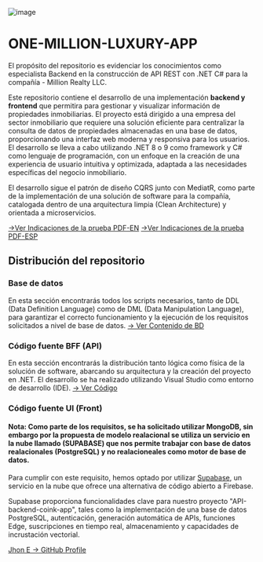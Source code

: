 ![image](https://github.com/user-attachments/assets/96a55066-3b91-44d6-8e42-8bc7e542d198)

# ONE-MILLION-LUXURY-APP
El propósito del repositorio es evidenciar los conocimientos como especialista Backend en la construcción de API REST con .NET C# para la compañía - Million Realty LLC.

Este repositorio contiene el desarrollo de una implementación **backend y frontend** que permitira para gestionar y visualizar información de propiedades inmobiliarias. El proyecto está dirigido a una empresa del sector inmobiliario que requiere una solución eficiente para centralizar la consulta de datos de propiedades almacenadas en una base de datos, proporcionando una interfaz web moderna y responsiva para los usuarios. El desarrollo se lleva a cabo utilizando .NET 8 o 9 como framework y C# como lenguaje de programación, con un enfoque en la creación de una experiencia de usuario intuitiva y optimizada, adaptada a las necesidades específicas del negocio inmobiliario.

El desarrollo sigue el patrón de diseño CQRS junto con MediatR, como parte de la implementación de una solución de software para la compañía, catalogada dentro de una arquitectura limpia (Clean Architecture) y orientada a microservicios.


<a href=" https://github.com/jhoney787813/one-million-luxury-app/blob/main/TECHNICAL_TEST_FULLSTACK%20_%20MILLION.pdf" target="_blank">->Ver Indicaciones de la prueba PDF-EN</a>
<a href="https://github.com/jhoney787813/one-million-luxury-app/blob/main/TECHNICAL_TEST_SR_DEVELOPER_FULLSTACK.pdf" target="_blank">->Ver Indicaciones de la prueba PDF-ESP</a>

## Distribución del repositorio 

### Base de datos

En esta sección encontrarás todos los scripts necesarios, tanto de DDL (Data Definition Language) como de DML (Data Manipulation Language), para garantizar el correcto funcionamiento y la ejecución de los requisitos solicitados a nivel de base de datos. [-> Ver Contenido de BD](https://github.com/jhoney787813/one-million-luxury-app/blob/main/Contenido-BD.md)

### Código fuente BFF (API)

En esta sección encontrarás la distribución tanto lógica como física de la solución de software, abarcando su arquitectura y la creación del proyecto en .NET. El desarrollo se ha realizado utilizando Visual Studio como entorno de desarrollo (IDE).  [-> Ver Código](https://github.com/jhoney787813/one-million-luxury-app/blob/main/code/back/README-Backend.md)

### Código fuente UI (Front)


#### Nota: Como parte de los requisitos, se ha solicitado utilizar MongoDB, sin embargo por la propuesta de modelo realacional se utiliza un servicio en la nube llamado (SUPABASE) que nos permite trabajar con base de datos realacionales (PostgreSQL) y no realacioneales como motor de base de datos. 

Para cumplir con este requisito, hemos optado por utilizar [Supabase](https://supabase.com/), un servicio en la nube que ofrece una alternativa de código abierto a Firebase.

Supabase proporciona funcionalidades clave para nuestro proyecto "API-backend-coink-app", tales como la implementación de una base de datos PostgreSQL, autenticación, generación automática de APIs, funciones Edge, suscripciones en tiempo real, almacenamiento y capacidades de incrustación vectorial.


[Jhon E -> GitHub Profile](https://github.com/jhoney787813/)
